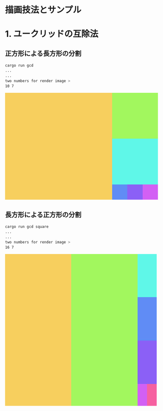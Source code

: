 描画技法とサンプル
===

# 1. ユークリッドの互除法

## 正方形による長方形の分割

```bash
cargo run gcd
...
...
two numbers for render image >
10 7
```

![10 と 7 の最大公約数を表現した図](./docs/images/1_2_1_gcd.jpg)

## 長方形による正方形の分割

```bash
cargo run gcd square
...
...
two numbers for render image >
16 7
```

![16 と 7 の最大公約数を表現した図](./docs/images/1_2_2_gcd.jpg)